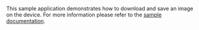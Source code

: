 This sample application demonstrates how to download and save an image on the device. For more information please refer to the [sample documentation](http://docs.telerik.com/platform/appbuilder/sample-apps/sample-file-transfer).
